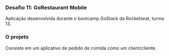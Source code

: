 ### Desafio 11: GoRestaurant Mobile
Aplicação desenvolvida durante o bootcamp GoStack da Rocketseat, turma 13.

### O projeto
Consiste em um aplicativo de pedido de comida como um client/cliente.
